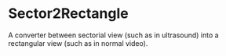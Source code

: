 # Sector2Rectangle
A converter between sectorial view (such as in ultrasound) into a rectangular view (such as in normal video).
